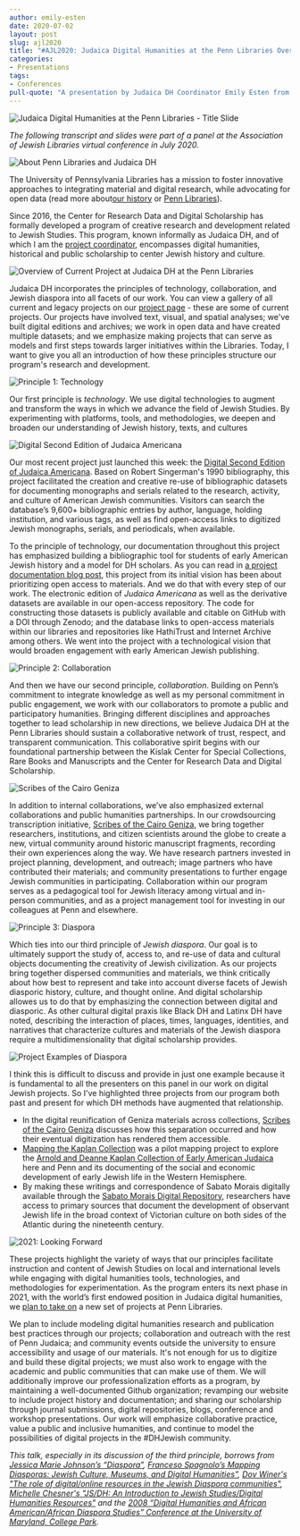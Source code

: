 ```yaml
---
author: emily-esten
date: 2020-07-02
layout: post
slug: ajl2020
title: "#AJL2020: Judaica Digital Humanities at the Penn Libraries Overview"
categories:
- Presentations
tags:
- Conferences
pull-quote: "A presentation by Judaica DH Coordinator Emily Esten from the Association of Jewish Libraries 2020 conference."
---
```


![Judaica Digital Humanities at the Penn Libraries - Title Slide](https://judaicadh.github.io/assets/post-media/ajl2020/ajl2020-1.jpg)

*The following transcript and slides were part of a panel at the Association of Jewish Libraries virtual conference in July 2020.*

![About Penn Libraries and Judaica DH](https://judaicadh.github.io/assets/post-media/ajl2020/ajl2020-2.jpg)

The University of Pennsylvania Libraries has a mission to foster innovative approaches to integrating material and digital research, while advocating for open data (read more about[our history](https://judaicadh.library.upenn.edu/history/) or [Penn Libraries](https://judaicadh.library.upenn.edu/libraries/)). 

Since 2016, the Center for Research Data and Digital Scholarship has formally developed a program of creative research and development related to Jewish Studies. This program, known informally as Judaica DH, and of which I am the [project coordinator](https://judaicadh.library.upenn.edu/people/emily-esten/), encompasses digital humanities, historical and public scholarship to center Jewish history and culture. 

![Overview of Current Project at Judaica DH at the Penn Libraries](https://judaicadh.github.io/assets/post-media/ajl2020/ajl2020-3.jpg)

Judaica DH incorporates the principles of technology, collaboration, and Jewish diaspora into all facets of our work. You can view a gallery of all current and legacy projects on our [project page](https://judaicadh.library.upenn.edu/projects/) - these are some of current projects. Our projects have involved text, visual, and spatial analyses; we've built digital editions and archives; we work in open data and have created multiple datasets; and we emphasize making projects that can serve as models and first steps towards larger initiatives within the Libraries. Today, I want to give you all an introduction of how these principles structure our program's research and development.

![Principle 1: Technology](https://judaicadh.github.io/assets/post-media/ajl2020/ajl2020-4.jpg)

Our first principle is *technology*. We use digital technologies to augment and transform the ways in which we advance the field of Jewish Studies. By experimenting with platforms, tools, and methodologies, we deepen and broaden our understanding of Jewish history, texts, and cultures 

![Digital Second Edition of Judaica Americana](https://judaicadh.github.io/assets/post-media/ajl2020/ajl2020-5.jpg)

Our most recent project just launched this week: the [Digital Second Edition of Judaica Americana](https://judaicadh.library.upenn.edu/work/judaica-americana/). Based on Robert Singerman's 1990 bibliography, this project facilitated the creation and creative re-use of bibliographic datasets for documenting monographs and serials related to the research, activity, and culture of American Jewish communities. Visitors can search the database’s 9,600+ bibliographic entries by author, language, holding institution, and various tags, as well as find open-access links to digitized Jewish monographs, serials, and periodicals, when available.

To the principle of technology, our documentation throughout this project has emphasized building a bibliographic tool for students of early American Jewish history and a model for DH scholars. As you can read in [a project documentation blog post](https://judaicadh.library.upenn.edu/blog/about-singermanja2), this project from its initial vision has been about prioritizing open access to materials. And we do that with every step of our work. The electronic edition of *Judaica Americana* as well as the derivative datasets are available in our open-access repository. The code for constructing those datasets is publicly available and citable on GitHub with a DOI through Zenodo; and the database links to open-access materials within our libraries and repositories like HathiTrust and Internet Archive among others. We went into the project with a technological vision that would broaden engagement with early American Jewish publishing.

![Principle 2: Collaboration](https://judaicadh.github.io/assets/post-media/ajl2020/ajl2020-6.jpg)

And then we have our second principle, *collaboration*. Building on Penn’s commitment to integrate knowledge as well as my personal commitment in public engagement, we work with our collaborators to promote a public and participatory humanities. Bringing different disciplines and approaches together to lead scholarship in new directions, we believe Judaica DH at the Penn Libraries should sustain a collaborative network of trust, respect, and transparent communication. This collaborative spirit begins with our foundational partnership between the Kislak Center for Special Collections, Rare Books and Manuscripts and the Center for Research Data and Digital Scholarship.

![Scribes of the Cairo Geniza](https://judaicadh.github.io/assets/post-media/ajl2020/ajl2020-7.jpg) 

In addition to internal collaborations, we’ve also emphasized external collaborations and public humanities partnerships. In our crowdsourcing transcription initiative, [Scribes of the Cairo Geniza](https://judaicadh.library.upenn.edu/work/cairo-geniza/), we bring together researchers, institutions, and citizen scientists around the globe to create a new, virtual community around historic manuscript fragments, recording their own experiences along the way. We have research partners invested in project planning, development, and outreach; image partners who have contributed their materials; and community presentations to further engage Jewish communities in participating. Collaboration within our program serves as a pedagogical tool for Jewish literacy among virtual and in-person communities, and as a project management tool for investing in our colleagues at Penn and elsewhere. 

![Principle 3: Diaspora](https://judaicadh.github.io/assets/post-media/ajl2020/ajl2020-8.jpg)

Which ties into our third principle of *Jewish diaspora*. Our goal is to ultimately support the study of, access to, and re-use of data and cultural objects documenting the creativity of Jewish civilization. As our projects bring together dispersed communities and materials, we think critically about how best to represent and take into account diverse facets of Jewish diasporic history, culture, and thought online. And digital scholarship allowes us to do that by emphasizing the connection between digital and diasporic. As other cultural digital praxis like Black DH and Latinx DH have noted, describing the interaction of places, times, languages, identities, and narratives that characterize cultures and materials of the Jewish diaspora require a multidimensionality that digital scholarship provides. 

![Project Examples of Diaspora](https://judaicadh.github.io/assets/post-media/ajl2020/ajl2020-9.jpg)

I think this is difficult to discuss and provide in just one example because it is fundamental to all the presenters on this panel in our work on digital Jewish projects. So I've highlighted three projects from our program both past and present for which DH methods have augmented that relationship. 

* In the digital reunification of Geniza materials across collections, [Scribes of the Cairo Geniza](https://judaicadh.library.upenn.edu/work/cairo-geniza/) discusses how this separation occurred and how their eventual digitization has rendered them accessible.
* [Mapping the Kaplan Collection](https://judaicadh.library.upenn.edu/work/kaplan-map/) was a pilot mapping project to explore the [Arnold and Deanne Kaplan Collection of Early American Judaica](https://kaplan.exhibits.library.upenn.edu/) here and Penn and its documenting of the social and economic development of early Jewish life in the Western Hemisphere. 
* By making these writings and correspondence of Sabato Morais digitally available through the [Sabato Morais Digital Repository](https://judaicadh.library.upenn.edu/work/morais-repository/), researchers have access to primary sources that document the development of observant Jewish life in the broad context of Victorian culture on both sides of the Atlantic during the nineteenth century.

![2021: Looking Forward](https://judaicadh.github.io/assets/post-media/ajl2020/ajl2020-10.jpg)

These projects highlight the variety of ways that our principles facilitate instruction and content of Jewish Studies on local and international levels while engaging with digital humanities tools, technologies, and methodologies for experimentation. As the program enters its next phase in 2021, with the world’s first endowed position in Judaica digital humanities, we [plan to take on](/history) a new set of projects at Penn Libraries. 

We plan to include modeling digital humanities research and publication best practices through our projects; collaboration and outreach with the rest of Penn Judaica; and community events outside the university to ensure accessibility and usage of our materials. It's not enough for us to digitize and build these digital projects; we must also work to engage with the academic and public communities that can make use of them. We will additionally improve our professionalization efforts as a program, by maintaining a well-documented Github organization;  revamping our website to include project history and documentation; and sharing our scholarship through journal submissions, digital repositories, blogs, conference and workshop presentations. Our work will emphasize collaborative practice, value a public and inclusive humanities, and continue to model the possibilities of digital projects in the #DHJewish community. 

*This talk, especially in its discussion of the third principle, borrows from [Jessica Marie Johnson’s “Diaspora”](https://digitalpedagogy.mla.hcommons.org/keywords/diaspora/), [Franceso Spagnolo’s Mapping Diasporas: Jewish Culture, Museums, and Digital Humanities”](http://digitalhumanities.berkeley.edu/courses/mapping-diasporas-jewish-culture-museums-and-digital-humanities), [Dov Winer's "The role of digital/online resources in the Jewish Diaspora communities"](https://revistas.pucsp.br/circumhc/article/view/45771/30274), [Michelle Chesner's "JS/DH: An Introduction to Jewish Studies/Digital Humanities Resources"](https://hcommons.org/deposits/item/hc:18725) and the [2008 “Digital Humanities and African American/African Diaspora Studies” Conference at the University of Maryland, College Park](https://archive.mith.umd.edu/diaspora2008/about.php.html).*
